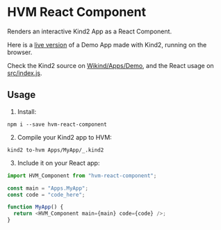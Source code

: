 # HVM React Component

Renders an interactive Kind2 App as a React Component.

Here is a [live version](https://kindelia.github.io/hvm-react-component) of a Demo App made with Kind2, running on the browser.

Check the Kind2 source on [Wikind/Apps/Demo](https://github.com/Kindelia/Wikind/blob/master/Apps/Demo/_.kind2), and the React usage on [src/index.js](src/index.js).

## Usage

1. Install:

```
npm i --save hvm-react-component
```

2. Compile your Kind2 app to HVM:

```
kind2 to-hvm Apps/MyApp/_.kind2
```

3. Include it on your React app:

```javascript
import HVM_Component from "hvm-react-component";

const main = "Apps.MyApp";
const code = "code_here";

function MyApp() {
  return <HVM_Component main={main} code={code} />;
}
```
